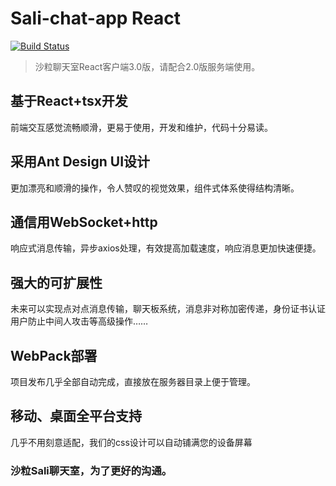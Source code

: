# Sali-chat-app React
[![Build Status](https://travis-ci.org/bootstrap-tagsinput/bootstrap-tagsinput.svg?branch=master)](https://travis-ci.org/bootstrap-tagsinput/bootstrap-tagsinput)
>沙粒聊天室React客户端3.0版，请配合2.0版服务端使用。
## 基于React+tsx开发
前端交互感觉流畅顺滑，更易于使用，开发和维护，代码十分易读。
## 采用Ant Design UI设计
更加漂亮和顺滑的操作，令人赞叹的视觉效果，组件式体系使得结构清晰。
## 通信用WebSocket+http
响应式消息传输，异步axios处理，有效提高加载速度，响应消息更加快速便捷。
## 强大的可扩展性
未来可以实现点对点消息传输，聊天板系统，消息非对称加密传递，身份证书认证用户防止中间人攻击等高级操作……
## WebPack部署
项目发布几乎全部自动完成，直接放在服务器目录上便于管理。
## 移动、桌面全平台支持
几乎不用刻意适配，我们的css设计可以自动铺满您的设备屏幕
### 沙粒Sali聊天室，为了更好的沟通。